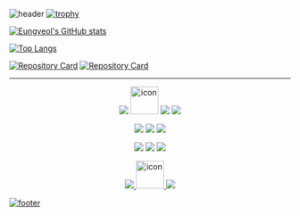 ![header](https://capsule-render.vercel.app/api?type=waving&color=7F7FD5&text=%20Eungyeol%20%20&height=200&fontSize=90&fontColor=ffffff)
[![trophy](https://github-profile-trophy.vercel.app/?username=Eungyeol41&margin-w=15)](https://github.com/ryo-ma/github-profile-trophy)

[![Eungyeol's GitHub stats](https://github-readme-stats.vercel.app/api?username=Eungyeol41&count_private=true&custom_title=Eungyeol's&nbsp;github&nbsp;&bg_color=30,7F7FD5,86A8E7,91eae4&title_color=fff&text_color=fff)](https://github.com/anuraghazra/github-readme-stats)

[![Top Langs](https://github-readme-stats.vercel.app/api/top-langs/?username=Eungyeol41&layout=compact&custom_title=My&nbsp;Language&nbsp;&bg_color=30,91eae4,86A8E7&title_color=fff&text_color=fff)](https://github.com/anuraghazra/github-readme-stats)

<!-- 
지금까지의 팀 프로젝트 기여도 살펴보기
[![Repository Card](https://widget.realdeveloper.pro/api/card?user=Eungyeol41&repo=Sports_Project)](https://github.com/Eungyeol41/Sports_Project.git)
-->
[![Repository Card](https://widget.realdeveloper.pro/api/card?user=Eungyeol41&repo=Art_Recycle)](https://github.com/soyeon-noh/Art_Recycle.git)
[![Repository Card](https://widget.realdeveloper.pro/api/card?user=Eungyeol41&repo=Now_3Days)](https://github.com/Team-NanaScript/Now_3Days.git)

<!--
Github 방문자수
[![Hits](https://hits.seeyoufarm.com/api/count/incr/badge.svg?url=https%3A%2F%2Fgithub.com%2FEungyeol41&count_bg=%237F7FD5&title_bg=%23555555&icon=github.svg&icon_color=%23E7E7E7&title=HITS&edge_flat=false)](https://hits.seeyoufarm.com)
-->
<hr>

<!--
Acting SKILL
<div style="display: flex; align-items: flex-start;">
  <img src="https://techstack-generator.vercel.app/js-icon.svg" alt="icon" width="58" height="58" />
  <img src="https://techstack-generator.vercel.app/github-icon.svg" alt="icon" width="58" height="58" />
  <img src="https://techstack-generator.vercel.app/mysql-icon.svg" alt="icon" width="58" height="58" />
</div>
-->

<p align=center>
  <img src="https://img.shields.io/badge/JAVA-007396?style=flat-square&logo=Java&logoColor=white"/>
  <!-- <img src="https://img.shields.io/badge/JAVASCRIPT-F7DF1E?style=flat-square&logo=JavaScript&logoColor=white"/> -->
  <img src="https://techstack-generator.vercel.app/js-icon.svg" alt="icon" width="50" height="50" />
  <img src="https://img.shields.io/badge/HTML5-E34F26?style=flat-square&logo=HTML5&logoColor=white"/>
  <img src="https://img.shields.io/badge/CSS3-1572B6?style=flat-square&logo=CSS3&logoColor=white"/>
<p>
<p align=center>
  <img src="https://img.shields.io/badge/ECLIPSE-2C2255?style=flat-square&logo=Eclipse&logoColor=white"/>
  <img src="https://img.shields.io/badge/SPRING-6DB33F?style=flat-square&logo=Spring&logoColor=white"/>
  <img src="https://img.shields.io/badge/MARIA DB-003545?style=flat-square&logo=MariaDB&logoColor=white"/>
</p>  
<p align=center>
  <img src="https://img.shields.io/badge/INTELLIJ_IDEA-000000?style=flat-square&logo=IntelliJ IDEA&logoColor=white"/>
  <img src="https://img.shields.io/badge/ANDROID_STUDIO-3DDC84?style=flat-square&logo=Android Studio&logoColor=white"/>
  <img src="https://img.shields.io/badge/ORACLE-F80000?style=flat-square&logo=Oracle&logoColor=white"/>
</p>  
<p align=center>
  <a href="https://velog.io/@debut12"><img src="https://img.shields.io/badge/VELOG-20C997?style=flat-square&logo=Velog&logoColor=white"/>
  <!-- <a href="https://github.com/Eungyeol41"><img src="https://img.shields.io/badge/GITHUB-181717?style=flat-square&logo=GitHub&logoColor=white"/> -->
  <a href="https://github.com/Eungyeol41"><img src="https://techstack-generator.vercel.app/github-icon.svg" alt="icon" width="50" height="50" />
  <img src="https://img.shields.io/badge/SVN-809CC9?style=flat-square&logo=Subversion&logoColor=white"/>
</p>

![footer](https://capsule-render.vercel.app/api?section=footer&type=waving&color=7F7FD5)
